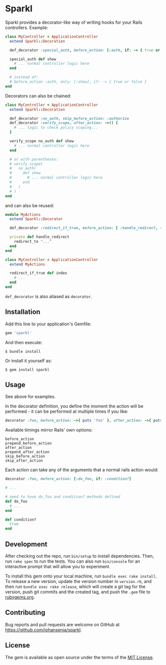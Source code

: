 # Sparkl

Sparkl provides a decorator-like way of writing hooks for your Rails controllers. Example:

```ruby
class MyController < ApplicationController
  extend Sparkl::Decoration

  def_decorator :special_auth, before_action: [:auth, if: -> { true or false }]

  special_auth def show
    # ... normal controller logic here
  end

  # instead of:
  # before_action :auth, only: [:show], if: -> { true or false }
end
```

Decorators can also be chained:

```ruby
class MyController < ApplicationController
  extend Sparkl::Decoration

  def_decorator :no_auth, skip_before_action: :authorize
  def_decorator :verify_scope, after_action: ->() {
    # ... logic to check policy scoping...
  }

  verify_scope no_auth def show
    # ... normal controller logic here
  end

  # or with parentheses:
  # verify_scope(
  #   no_auth(
  #     def show
  #       # ... normal controller logic here
  #     end
  #   )
  # )
end
```

and can also be reused:

```ruby
module MyActions
  extend Sparkl::Decorator

  def_decorator :redirect_if_true, before_action: [ :handle_redirect, { if: ->{ true } } ]

  private def handle_redirect
    redirect_to "..."
  end
end

class MyController < ApplicationController
  extend MyActions

  redirect_if_true def index
    # ...
  end
end
```

`def_decorator` is also aliased as `decorator`.

## Installation

Add this line to your application's Gemfile:

```ruby
gem 'sparkl'
```

And then execute:

    $ bundle install

Or install it yourself as:

    $ gem install sparkl

## Usage

See above for examples.

In the decorator definition, you define the moment the action will be performed - it can be
performed at multiple times if you like:

```ruby
decorator :foo, before_action: ->{ puts 'foo' }, after_action: ->{ puts :bar }
```

Available timings mirror Rails' own options:

```
before_action
prepend_before_action
after_action
prepend_after_action
skip_before_action
skip_after_action
```

Each action can take any of the arguments that a normal rails action would:

```ruby
decorator :foo, before_action: [:do_foo, if: :condition?]

# ...

# need to have do_foo and condition? methods defined
def do_foo
  # ...
end

def condition?
  true
end
```

## Development

After checking out the repo, run `bin/setup` to install dependencies. Then, run `rake spec` to run the tests. You can also run `bin/console` for an interactive prompt that will allow you to experiment.

To install this gem onto your local machine, run `bundle exec rake install`. To release a new version, update the version number in `version.rb`, and then run `bundle exec rake release`, which will create a git tag for the version, push git commits and the created tag, and push the `.gem` file to [rubygems.org](https://rubygems.org).

## Contributing

Bug reports and pull requests are welcome on GitHub at https://github.com/johansenja/sparkl.

## License

The gem is available as open source under the terms of the [MIT License](https://opensource.org/licenses/MIT).
